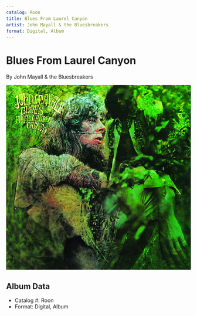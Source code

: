 ```yaml
---
catalog: Roon
title: Blues From Laurel Canyon
artist: John Mayall & the Bluesbreakers
format: Digital, Album
---
```


# Blues From Laurel Canyon

By John Mayall & the Bluesbreakers

![](../../assets/albumcovers/John_Mayall_and_the_Bluesbreakers-Blues_From_Laurel_Canyon.png)

## Album Data

- Catalog #: Roon
- Format: Digital, Album

